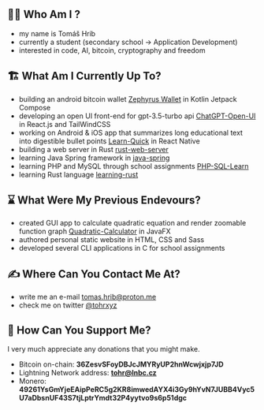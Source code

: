 ## 🧑‍💻 Who Am I ?
 - my name is Tomáš Hrib
 - currently a student (secondary school -> Application Development)
 - interested in code, AI, bitcoin, cryptography and freedom
 
## 🏗️ What Am I Currently Up To?
 - building an android bitcoin wallet [Zephyrus Wallet](https://github.com/tohrxyz/zephyrus-wallet/) in Kotlin Jetpack Compose
 - developing an open UI front-end for gpt-3.5-turbo api [ChatGPT-Open-UI](https://github.com/tohrxyz/chatgpt-open-ui/) in React.js and TailWindCSS
 - working on Android & iOS app that summarizes long educational text into digestible bullet points [Learn-Quick](https://github.com/tohrxyz/learn-quick/) in React Native
 - building a web server in Rust [rust-web-server](https://github.com/tohrxyz/rust-web-server/)
 - learning Java Spring framework in [java-spring](https://github.com/tohrxyz/java-spring/)
 - learning PHP and MySQL through school assignments [PHP-SQL-Learn](https://github.com/tohrxyz/php-sql-learn/)
 - learning Rust language [learning-rust](https://github.com/tohrxyz/learning-rust/)

## ⌛ What Were My Previous Endevours?
 - created GUI app to calculate quadratic equation and render zoomable function graph [Quadratic-Calculator](https://github.com/tohrxyz/quadratic-calculator) in JavaFX
 - authored personal static website in HTML, CSS and Sass
 - developed several CLI applications in C for school assignments

## ✍️ Where Can You Contact Me At?
 - write me an e-mail tomas.hrib@proton.me
 - check me on twitter [@tohrxyz](https://twitter.com/tohrxyz)

## 💸 How Can You Support Me?
I very much appreciate any donations that you might make.
  - Bitcoin on-chain: <strong> 36ZesvSFoyDBJcJMYRyUP2hnWcwjxjp7JD </strong>
  - Lightning Network address: <strong> tohr@lnbc.cz </strong>
  - Monero: <strong> 49261YsGmYjeEAipPeRC5g2KR8imwedAYX4i3Gy9hYvN7JUBB4Vyc5U7aDbsnUF43S7tjLptrYmdt32P4yytvo9s6p51dgc </strong>
<!---
tomashrib/tomashrib is a ✨ special ✨ repository because its `README.md` (this file) appears on your GitHub profile.
You can click the Preview link to take a look at your changes.
--->
